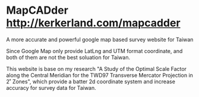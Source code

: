 # MapCADder http://kerkerland.com/mapcadder

A more accurate and powerful google map based survey website for Taiwan 

Since Google Map only provide LatLng and UTM format coordinate, and both of them are not the best soluation for Taiwan.

This website is base on my research "A Study of the Optimal Scale Factor along the Central Meridian for the TWD97 Transverse Mercator Projection in 2˚ Zones", which provide a batter 2d coordinate system and increase accuracy for survey data for Taiwan.


